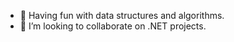 
- 👀 Having fun with data structures and algorithms.
- 💞️ I’m looking to collaborate on .NET projects.

<!---
codezerox86/codezerox86 is a ✨ special ✨ repository because its `README.md` (this file) appears on your GitHub profile.
You can click the Preview link to take a look at your changes.
--->
